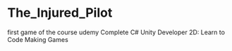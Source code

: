 # The_Injured_Pilot
first game of the course udemy Complete C# Unity Developer 2D: Learn to Code Making Games
